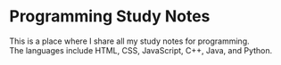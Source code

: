 # Programming Study Notes

This is a place where I share all my study notes for programming.<br>
The languages include HTML, CSS, JavaScript, C++, Java, and Python.
